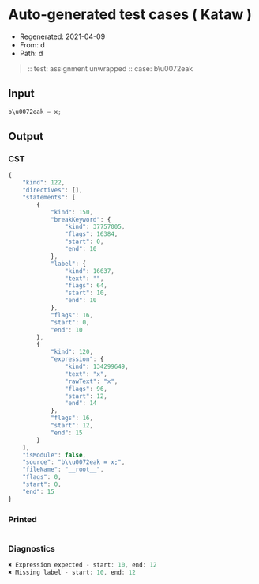 # Auto-generated test cases ( Kataw )
- Regenerated: 2021-04-09
- From: d
- Path: d
> :: test: assignment unwrapped
> :: case: b\u0072eak
## Input

`````js
b\u0072eak = x;
`````

## Output

### CST

```javascript
{
    "kind": 122,
    "directives": [],
    "statements": [
        {
            "kind": 150,
            "breakKeyword": {
                "kind": 37757005,
                "flags": 16384,
                "start": 0,
                "end": 10
            },
            "label": {
                "kind": 16637,
                "text": "",
                "flags": 64,
                "start": 10,
                "end": 10
            },
            "flags": 16,
            "start": 0,
            "end": 10
        },
        {
            "kind": 120,
            "expression": {
                "kind": 134299649,
                "text": "x",
                "rawText": "x",
                "flags": 96,
                "start": 12,
                "end": 14
            },
            "flags": 16,
            "start": 12,
            "end": 15
        }
    ],
    "isModule": false,
    "source": "b\\u0072eak = x;",
    "fileName": "__root__",
    "flags": 0,
    "start": 0,
    "end": 15
}
```

### Printed

```javascript

```

### Diagnostics

```javascript
✖ Expression expected - start: 10, end: 12
✖ Missing label - start: 10, end: 12

```


